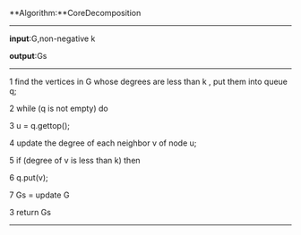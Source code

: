 **Algorithm:**CoreDecomposition

***

**input**:G,non-negative k

**output**:Gs

***

1  find the vertices in G whose degrees are less than k ,  put them into queue q;

2  while (q is not empty) do

3  	u  = q.gettop();

4  	update the degree of each neighbor v of node u;

5  	if (degree of v is less than k) then

6  		q.put(v);

7  	Gs = update G

3  return Gs

***

